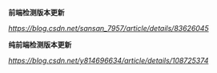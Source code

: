 **前端检测版本更新**

*https://blog.csdn.net/sansan_7957/article/details/83626045*



**纯前端检测版本更新**

*https://blog.csdn.net/y814696634/article/details/108725374*